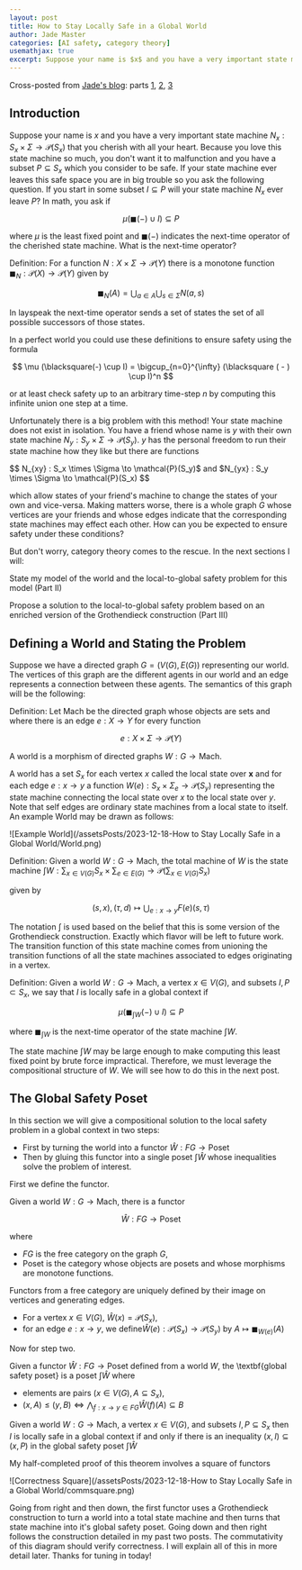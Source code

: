 ```yaml
---
layout: post
title: How to Stay Locally Safe in a Global World 
author: Jade Master
categories: [AI safety, category theory]
usemathjax: true 
excerpt: Suppose your name is $x$ and you have a very important state machine that you cherish with all your heart. Because you love this state machine so much, you don't want it to malfunction and you have a subset which you consider to be safe. If your state machine ever leaves this safe space you are in big trouble so you ask the following question.
---
```


Cross-posted from [Jade's blog](https://jadeedenstarmaster.wordpress.com/): parts [1](https://jadeedenstarmaster.wordpress.com/2023/12/06/how-to-stay-locally-safe-in-a-global-world/), [2](https://jadeedenstarmaster.wordpress.com/2023/12/17/how-to-stay-locally-safe-in-a-global-world-part-ii-defining-a-world-and-stating-the-problem/), [3](https://jadeedenstarmaster.wordpress.com/2023/12/17/how-to-stay-locally-safe-in-a-global-world-part-iii-the-global-safety-poset/)

## Introduction

Suppose your name is $x$ and you have a very important state machine $N_x : S_x \times \Sigma \to \mathcal{P}(S_x)$ that you cherish with all your heart. Because you love this state machine so much, you don't want it to malfunction and you have a subset $P \subseteq S_x$ which you consider to be safe.  If your state machine ever leaves this safe space you are in big trouble so you ask the following question. If you start in some subset $I \subseteq P$ will your state machine $N_x$ ever leave $P$? In math, you ask if

$$ \mu (\blacksquare(-) \cup I) \subseteq P $$

where $\mu$ is the least fixed point and $\blacksquare(-)$ indicates the next-time operator of the cherished state machine. What is the next-time operator?

Definition: For a function $N : X \times \Sigma \to \mathcal{P}(Y)$ there is a monotone function $\blacksquare_N : \mathcal{P}(X) \to \mathcal{P}(Y)$ given by 

$$ \blacksquare_N(A) = \bigcup_{a \in A} \bigcup_{s \in \Sigma} N(a,s) $$

In layspeak the next-time operator sends a set of states the set of all possible successors of those states.

In a perfect world you could use these definitions to ensure safety using the formula

$$ \mu (\blacksquare(-) \cup I) = \bigcup_{n=0}^{\infty} (\blacksquare ( - ) \cup I)^n $$

or at least check safety up to an arbitrary time-step $n$ by computing this infinite union one step at a time. 

Unfortunately there is a big problem with this method! Your state machine does not exist in isolation. You have a friend whose name is $y$ with their own state machine $N_y : S_y \times \Sigma \to \mathcal{P} (S_y)$. $y$ has the personal freedom to run their state machine how they like but there are functions

$$ N_{xy} : S_x \times \Sigma \to \mathcal{P}(S_y)$ and $N_{yx} : S_y \times \Sigma \to \mathcal{P}(S_x) $$

which allow states of your friend's machine to change the states of your own and vice-versa. Making matters worse, there is a whole graph $G$ whose vertices are your friends and whose edges indicate that the corresponding state machines may effect each other. How can you be expected to ensure safety under these conditions?

But don't worry, category theory comes to the rescue. In the next sections I will:

State my model of the world and the local-to-global safety problem for this model (Part II)

Propose a solution to the local-to-global safety problem based on an enriched version of the Grothendieck construction (Part III)

## Defining a World and Stating the Problem

Suppose we have a directed graph $G=(V(G),E(G))$ representing our world. The vertices of this graph are the different agents in our world and an edge represents a connection between these agents. The semantics of this graph will be the following:

Definition: Let $\mathsf{Mach}$ be the directed graph whose objects are sets and where there is an edge $e : X \to Y$ for every function

$$ e : X \times \Sigma \to \mathcal{P}(Y) $$

A world is a morphism of directed graphs $W : G \to \mathsf{Mach}$.

A world has a set $S_x$ for each vertex $x$ called the local state over $\mathbf{x}$ and for each edge $e :x \to y$ a function $W(e) : S_x \times \Sigma_e \to \mathcal{P}(S_y)$ representing the state machine connecting the local state over $x$ to the local state over $y$. Note that self edges are ordinary state machines from a local state to itself. An example World may be drawn as follows:

![Example World](/assetsPosts/2023-12-18-How to Stay Locally Safe in a Global World/World.png)

Definition: Given a world $W: G \to \mathsf{Mach}$, the total machine of $W$ is the state machine
$\int W : \sum_{x \in V(G)} S_x \times \sum_{e \in E(G)} \to \mathcal{P}( \sum_{x \in V(G)} S_x )$ 

given by

$$ (s,x),(\tau,d) \mapsto \bigcup_{e: x \to y} F(e) (s, \tau) $$

The notation $\int$ is used based on the belief that this is some version of the Grothendieck construction. Exactly which flavor will be left to future work. The transition function of this state machine comes from unioning the transition functions of all the state machines associated to edges originating in a vertex.

Definition: Given a world $W : G \to \mathsf{Mach}$, a vertex $x \in V(G)$, and subsets $I,P \subset S_x$, we say that $I$ is locally safe in a global context if

$$ \mu (\blacksquare_{\int W} (-) \cup I) \subseteq P $$

where $\blacksquare_{\int W}$ is the next-time operator of the state machine $\int W$.

The state machine $\int W$ may be large enough to make computing this least fixed point by brute force impractical. Therefore, we must leverage the compositional structure of $W$. We will see how to do this in the next post.

## The Global Safety Poset

In this section we will give a compositional solution to the local safety problem in a global context in two steps:

* First by turning the world into a functor $\hat{W} : FG \to \mathsf{Poset}$
* Then by gluing this functor into a single poset $\int \hat{W}$ whose inequalities solve the problem of interest.

First we define the functor.

Given a world $W : G \to \mathsf{Mach}$, there is a functor

$$ \hat{W} : FG \to \mathsf{Poset} $$

where

* $FG$ is the free category on the graph $G$,
* $\mathsf{Poset}$ is the category whose objects are posets and whose morphisms are monotone functions.

Functors from a free category are uniquely defined by their image on vertices and generating edges.

* For a vertex $x \in V(G)$, $\hat{W}(x) = \mathcal{P}(S_x)$,
* for an edge $e : x \to y$, we define$\hat{W}(e): \mathcal{P}(S_x) \to \mathcal{P}(S_y)$ by $A \mapsto \blacksquare_{W(e)}(A)$

Now for step two.

Given a functor $\hat{W} : FG \to \mathsf{Poset}$ defined from a world $W$, the \textbf{global safety poset} is a poset $\int \hat{W}$ where 

* elements are pairs $(x \in V(G), A \subseteq S_x)$,
* $(x, A) \leq (y, B) \iff \bigwedge_{f: x \to y \in FG} \hat{W} (f) (A) \subseteq B$

Given a world $W : G \to \mathsf{Mach}$, a vertex $x \in V(G)$, and subsets $I,P \subseteq S_x$ then $I$ is locally safe in a global context if and only if there is an inequality
$(x,I) \subseteq (x,P)$ in the global safety poset $\int \hat{W}$
    
My half-completed proof of this theorem involves a square of functors

![Correctness Square](/assetsPosts/2023-12-18-How to Stay Locally Safe in a Global World/commsquare.png)

Going from right and then down, the first functor uses a Grothendieck construction to turn a world into a total state machine and then turns that state machine into it's global safety poset. Going down and then right follows the construction detailed in my past two posts. The commutativity of this diagram should verify correctness. I will explain all of this in more detail later. Thanks for tuning in today!

